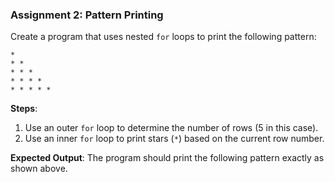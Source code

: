 ### **Assignment 2: Pattern Printing**
Create a program that uses nested `for` loops to print the following pattern:

```
*
* *
* * *
* * * *
* * * * *
```

**Steps**:
1. Use an outer `for` loop to determine the number of rows (5 in this case).
2. Use an inner `for` loop to print stars (`*`) based on the current row number.

**Expected Output**:
The program should print the following pattern exactly as shown above.



